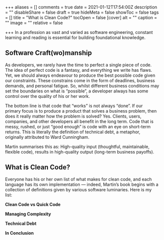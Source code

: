 +++
aliases = []
comments = true
date = 2021-01-12T17:54:00Z
description = ""
disableShare = false
draft = true
hideMeta = false
showToc = false
tags = []
title = "What is Clean Code?"
tocOpen = false
[cover]
alt = ""
caption = ""
image = ""
relative = false

+++
In a profession as vast and varied as software engineering, constant learning and reading is essential for building foundational knowledge.

## Software Craft(wo)manship

As developers, we rarely have the time to perfect a single piece of code. The idea of perfect code is a fantasy, and everything we write has flaws. Yet, we should always endeavour to produce the best possible code given our constraints. These constrains come in the form of deadlines, business demands, and personal fatigue. So, whilst different business conditions may set the boundaries on what is “possible”, a developer always has some control over the quality of his or her work.

The bottom line is that code that “works” is not always “done”. If our primary focus is to produce a product that solves a business problem, then does it really matter how the problem is solved? Yes. Clients, users, companies, and other developers all benefit in the long term. Code that is messy, rushed, or just “good enough” is code with an eye on short-term returns. This is literally the definition of technical debt, a metaphor, originally attributed to Ward Cunningham.

Martin summarises this as: High-quality input (thoughtful, maintainable, flexible code), results in high-quality output (long-term business payoffs).

## What is Clean Code?

Everyone has his or her own list of what makes for clean code, and each language has its own implementation — indeed, Martin’s book begins with a collection of definitions given by various software luminaries. Here is my list:

**Clean Code vs Quick Code**

**Managing Complexity**

**Technical Debt**

**In Conclusion**